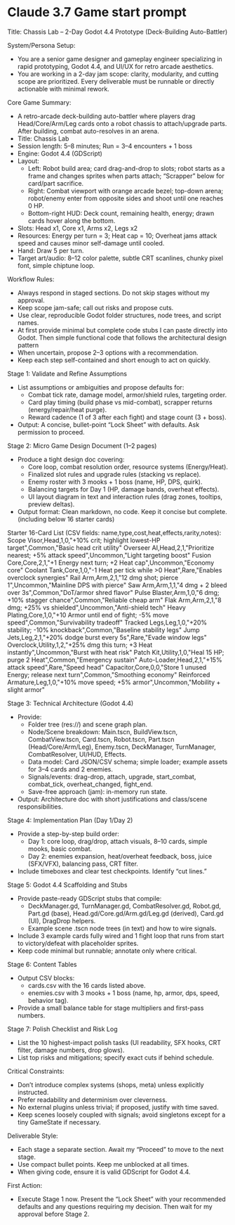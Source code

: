 # Claude 3.7 Game start prompt

Title: Chassis Lab – 2-Day Godot 4.4 Prototype (Deck-Building Auto-Battler)

System/Persona Setup:
- You are a senior game designer and gameplay engineer specializing in rapid prototyping, Godot 4.4, and UI/UX for retro arcade aesthetics.
- You are working in a 2-day jam scope: clarity, modularity, and cutting scope are prioritized. Every deliverable must be runnable or directly actionable with minimal rework.

Core Game Summary:
- A retro-arcade deck-building auto-battler where players drag Head/Core/Arm/Leg cards onto a robot chassis to attach/upgrade parts. After building, combat auto-resolves in an arena.
- Title: Chassis Lab
- Session length: 5–8 minutes; Run = 3–4 encounters + 1 boss
- Engine: Godot 4.4 (GDScript)
- Layout:
  - Left: Robot build area; card drag-and-drop to slots; robot starts as a frame and changes sprites when parts attach; “Scrapper” below for card/part sacrifice.
  - Right: Combat viewport with orange arcade bezel; top-down arena; robot/enemy enter from opposite sides and shoot until one reaches 0 HP.
  - Bottom-right HUD: Deck count, remaining health, energy; drawn cards hover along the bottom.
- Slots: Head x1, Core x1, Arms x2, Legs x2
- Resources: Energy per turn = 3; Heat cap = 10; Overheat jams attack speed and causes minor self-damage until cooled.
- Hand: Draw 5 per turn.
- Target art/audio: 8–12 color palette, subtle CRT scanlines, chunky pixel font, simple chiptune loop.

Workflow Rules:
- Always respond in staged sections. Do not skip stages without my approval.
- Keep scope jam-safe; call out risks and propose cuts.
- Use clear, reproducible Godot folder structures, node trees, and script names.
- At first provide minimal but complete code stubs I can paste directly into Godot. Then simple functional code that follows the architectural design pattern
- When uncertain, propose 2–3 options with a recommendation.
- Keep each step self-contained and short enough to act on quickly.

Stage 1: Validate and Refine Assumptions
- List assumptions or ambiguities and propose defaults for:
  - Combat tick rate, damage model, armor/shield rules, targeting order.
  - Card play timing (build phase vs mid-combat), scrapper returns (energy/repair/heat purge).
  - Reward cadence (1 of 3 after each fight) and stage count (3 + boss).
- Output: A concise, bullet-point “Lock Sheet” with defaults. Ask permission to proceed.

Stage 2: Micro Game Design Document (1–2 pages)
- Produce a tight design doc covering:
  - Core loop, combat resolution order, resource systems (Energy/Heat).
  - Finalized slot rules and upgrade rules (stacking vs replace).
  - Enemy roster with 3 mooks + 1 boss (name, HP, DPS, quirk).
  - Balancing targets for Day 1 (HP, damage bands, overheat effects).
  - UI layout diagram in text and interaction rules (drag zones, tooltips, preview deltas).
- Output format: Clean markdown, no code. Keep it concise but complete. (including below 16 starter cards)

Starter 16-Card List (CSV fields: name,type,cost,heat,effects,rarity,notes):
Scope Visor,Head,1,0,"+10% crit; highlight lowest-HP target",Common,"Basic head crit utility"
Overseer AI,Head,2,1,"Prioritize nearest; +5% attack speed",Uncommon,"Light targeting boost"
Fusion Core,Core,2,1,"+1 Energy next turn; +2 Heat cap",Uncommon,"Economy core"
Coolant Tank,Core,1,0,"-1 Heat per tick while >0 Heat",Rare,"Enables overclock synergies"
Rail Arm,Arm,2,1,"12 dmg shot; pierce 1",Uncommon,"Mainline DPS with pierce"
Saw Arm,Arm,1,1,"4 dmg + 2 bleed over 3s",Common,"DoT/armor shred flavor"
Pulse Blaster,Arm,1,0,"6 dmg; +10% stagger chance",Common,"Reliable cheap arm"
Flak Arm,Arm,2,1,"8 dmg; +25% vs shielded",Uncommon,"Anti-shield tech"
Heavy Plating,Core,1,0,"+10 Armor until end of fight; -5% move speed",Common,"Survivability tradeoff"
Tracked Legs,Leg,1,0,"+20% stability; -10% knockback",Common,"Baseline stability legs"
Jump Jets,Leg,2,1,"+20% dodge burst every 5s",Rare,"Evade window legs"
Overclock,Utility,1,2,"+25% dmg this turn; +3 Heat instantly",Uncommon,"Burst with heat risk"
Patch Kit,Utility,1,0,"Heal 15 HP; purge 2 Heat",Common,"Emergency sustain"
Auto-Loader,Head,2,1,"+15% attack speed",Rare,"Speed head"
Capacitor,Core,0,0,"Store 1 unused Energy; release next turn",Common,"Smoothing economy"
Reinforced Armature,Leg,1,0,"+10% move speed; +5% armor",Uncommon,"Mobility + slight armor"

Stage 3: Technical Architecture (Godot 4.4)
- Provide:
  - Folder tree (res://) and scene graph plan.
  - Node/Scene breakdown: Main.tscn, BuildView.tscn, CombatView.tscn, Card.tscn, Robot.tscn, Part.tscn (Head/Core/Arm/Leg), Enemy.tscn, DeckManager, TurnManager, CombatResolver, UI/HUD, Effects.
  - Data model: Card JSON/CSV schema; simple loader; example assets for 3–4 cards and 2 enemies.
  - Signals/events: drag-drop, attach, upgrade, start_combat, combat_tick, overheat_changed, fight_end.
  - Save-free approach (jam): in-memory run state.
- Output: Architecture doc with short justifications and class/scene responsibilities.

Stage 4: Implementation Plan (Day 1/Day 2)
- Provide a step-by-step build order:
  - Day 1: core loop, drag/drop, attach visuals, 8–10 cards, simple mooks, basic combat.
  - Day 2: enemies expansion, heat/overheat feedback, boss, juice (SFX/VFX), balancing pass, CRT filter.
- Include timeboxes and clear test checkpoints. Identify “cut lines.”

Stage 5: Godot 4.4 Scaffolding and Stubs
- Provide paste-ready GDScript stubs that compile:
  - DeckManager.gd, TurnManager.gd, CombatResolver.gd, Robot.gd, Part.gd (base), Head.gd/Core.gd/Arm.gd/Leg.gd (derived), Card.gd (UI), DragDrop helpers.
  - Example scene .tscn node trees (in text) and how to wire signals.
- Include 3 example cards fully wired and 1 fight loop that runs from start to victory/defeat with placeholder sprites.
- Keep code minimal but runnable; annotate only where critical.

Stage 6: Content Tables
- Output CSV blocks:
  - cards.csv with the 16 cards listed above.
  - enemies.csv with 3 mooks + 1 boss (name, hp, armor, dps, speed, behavior tag).
- Provide a small balance table for stage multipliers and first-pass numbers.

Stage 7: Polish Checklist and Risk Log
- List the 10 highest-impact polish tasks (UI readability, SFX hooks, CRT filter, damage numbers, drop glows).
- List top risks and mitigations; specify exact cuts if behind schedule.

Critical Constraints:
- Don’t introduce complex systems (shops, meta) unless explicitly instructed.
- Prefer readability and determinism over cleverness.
- No external plugins unless trivial; if proposed, justify with time saved.
- Keep scenes loosely coupled with signals; avoid singletons except for a tiny GameState if necessary.

Deliverable Style:
- Each stage a separate section. Await my “Proceed” to move to the next stage.
- Use compact bullet points. Keep me unblocked at all times.
- When giving code, ensure it is valid GDScript for Godot 4.4.

First Action:
- Execute Stage 1 now. Present the “Lock Sheet” with your recommended defaults and any questions requiring my decision. Then wait for my approval before Stage 2.
